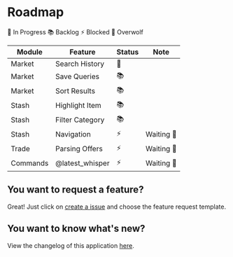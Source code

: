 # Roadmap

🚧 In Progress 📚 Backlog ⚡ Blocked 🐺 Overwolf 

| Module        | Feature         | Status | Note     
| ------------- | --------------- | ------ | ---------
| Market        | Search History  | 🚧     |
| Market        | Save Queries    | 📚     |
| Market        | Sort Results    | 📚     |
| Stash         | Highlight Item  | 📚     |
| Stash         | Filter Category | 📚     |
| Stash         | Navigation      | ⚡     | Waiting 🐺
| Trade         | Parsing Offers  | ⚡     | Waiting 🐺
| Commands      | @latest_whisper | ⚡     | Waiting 🐺

## You want to request a feature?

Great! Just click on [create a issue](https://github.com/Kyusung4698/PoE-Overlay/issues/new/choose) and choose the feature request template.

## You want to know what's new?

View the changelog of this application [here](CHANGELOG.md).

